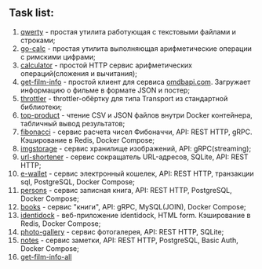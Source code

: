 ## Task list:

1. [qwerty](./qwerty) - простая утилита работующая с текстовыми файлами и строками;
2. [go-calc](./go-calc) - простая утилита выполняющая арифметические операции с римскими цифрами;
3. [calculator](./calculator) - простой HTTP сервис арифметических операций(сложения и вычитания);
4. [get-film-info](./get-film-info) - простой клиент для сервиса [omdbapi.com](http://www.omdbapi.com/). Загружает информацию о фильме в формате JSON и постер;
5. [throttler](./throttler) - throttler-обёртку для типа Transport из стандартной библиотеки;
6. [top-product](./top-product) - чтение CSV и JSON файлов внутри Docker контейнера, табличный вывод результатов;
7. [fibonacci](./fibonacci) - сервис расчета чисел Фибоначчи, API: REST HTTP, gRPC. Кэширование в Redis, Docker Compose;
8. [imgstorage](./imgstorage) - сервис хранилище изображений, API: gRPC(streaming);
9. [url-shortener](./url-shortener) - сервис сокращатель URL-адресов, SQLite, API: REST HTTP;
10. [e-wallet](./e-wallet) - сервис электронный кошелек, API: REST HTTP, транзакции sql, PostgreSQL, Docker Compose;
11. [persons](./persons) - сервис записная книга, API: REST HTTP, PostgreSQL, Docker Compose;
12. [books](./books) - сервис "книги", API: gRPC, MySQL(JOIN), Docker Compose;
13. [identidock](./identidock) -  веб-приложение identidock, HTML form. Кэширование в Redis, Docker Compose;
14. [photo-gallery](./photo-gallery) - сервис фотогалерея, API: REST HTTP, SQLite;
15. [notes](./notes) - сервис заметки, API: REST HTTP, PostgreSQL, Basic Auth, Docker Compose;
16. [get-film-info-all](./003-get-film-info-all)
